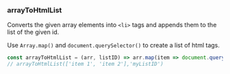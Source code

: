 ### arrayToHtmlList

Converts the given array elements into `<li>` tags and appends them to the list of the given id.

Use `Array.map()` and `document.querySelector()` to create a list of html tags.

```js
const arrayToHtmlList = (arr, listID) => arr.map(item => document.querySelector('#' + listID).innerHTML += `<li>${item}</li>`);
// arrayToHtmlList(['item 1', 'item 2'],'myListID')
```

